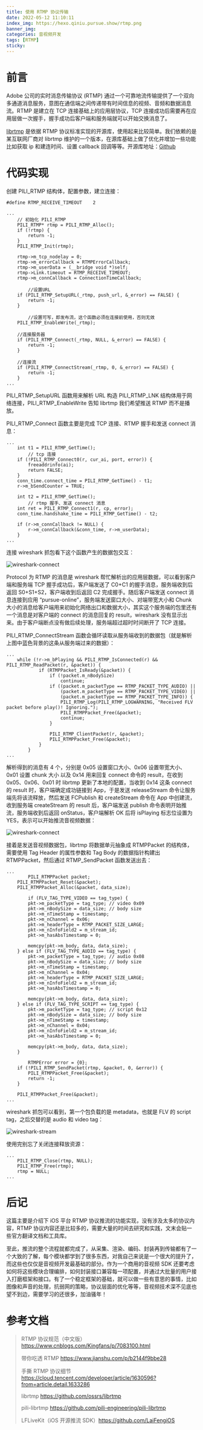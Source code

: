 ```yaml
---
title: 使用 RTMP 协议传输
date: 2022-05-12 11:10:11
index_img: https://hexo.qiniu.pursue.show/rtmp.png
banner_img:
categories: 音视频开发
tags: [RTMP]
sticky:
---
```


# 前言

Adobe 公司的实时消息传输协议 (RTMP) 通过一个可靠地流传输提供了一个双向多通道消息服务，意图在通信端之间传递带有时间信息的视频、音频和数据消息流。RTMP 是建立在 TCP 连接基础上的应用层协议，TCP 连接成功后需要再在应用层做一次握手，握手成功后客户端和服务端就可以开始交换消息了。

[librtmp](https://github.com/ossrs/librtmp) 是依据 RTMP 协议标准实现的开源库，使用起来比较简单。我们依赖的是某互联网厂商对 librtmp 维护的一个版本，在源库基础上做了优化并增加一些功能比如获取 ip 和建连时间、设置 callback 回调等等。开源库地址：[Github](https://github.com/pili-engineering/pili-librtmp)

# 代码实现

创建 PILI_RTMP 结构体，配置参数，建立连接：

```objc
#define RTMP_RECEIVE_TIMEOUT    2

...
  	// 初始化 PILI_RTMP
  	PILI_RTMP* rtmp = PILI_RTMP_Alloc();
    if (!rtmp) {
        return -1;
    }
    PILI_RTMP_Init(rtmp);
    
    rtmp->m_tcp_nodelay = 0;
    rtmp->m_errorCallback = RTMPErrorCallback;
    rtmp->m_userData = (__bridge void *)self;
    rtmp->Link.timeout = RTMP_RECEIVE_TIMEOUT;
    rtmp->m_connCallback = ConnectionTimeCallback;

		//设置URL
    if (PILI_RTMP_SetupURL(_rtmp, push_url, &_error) == FALSE) {
        return -1;
    }

		//设置可写，即发布流，这个函数必须在连接前使用，否则无效
    PILI_RTMP_EnableWrite(_rtmp);

    //连接服务器
    if (PILI_RTMP_Connect(_rtmp, NULL, &_error) == FALSE) {
        return -1;
    }

    //连接流
    if (PILI_RTMP_ConnectStream(_rtmp, 0, &_error) == FALSE) {
        return -1;
    }
...
```

PILI_RTMP_SetupURL 函数用来解析 URL 构造 PILI_RTMP_LNK 结构体用于网络连接，PILI_RTMP_EnableWrite 告知 librtmp 我们希望推送 RTMP 而不是播放。

PILI_RTMP_Connect 函数主要是完成 TCP 连接、RTMP 握手和发送 connect 消息：

```objc
...
  	int t1 = PILI_RTMP_GetTime();
		// tcp 连接
    if (!PILI_RTMP_Connect0(r, cur_ai, port, error)) {
        freeaddrinfo(ai);
        return FALSE;
    }
    conn_time.connect_time = PILI_RTMP_GetTime() - t1;
    r->m_bSendCounter = TRUE;

    int t2 = PILI_RTMP_GetTime();
		// rtmp 握手、发送 connect 消息
    int ret = PILI_RTMP_Connect1(r, cp, error);
    conn_time.handshake_time = PILI_RTMP_GetTime() - t2;

    if (r->m_connCallback != NULL) {
        r->m_connCallback(&conn_time, r->m_userData);
    }
...
```

连接 wireshark 抓包看下这个函数产生的数据包交互：

![wireshark-connect](https://hexo.qiniu.pursue.show/wireshark-rtmp.png)

Protocol 为 RTMP 的消息是 wireshark 帮忙解析出的应用层数据，可以看到客户端和服务端 TCP 握手成功后，客户端发送了 C0+C1 的握手消息，服务端收到后返回 S0+S1+S2，客户端收到后返回 C2 完成握手。随后客户端发送 connect 消息连接到应用 “pursue-online”，服务端发送窗口大小、对端带宽大小和 Chunk 大小的消息给客户端用来初始化网络出口和数据大小，其实这个服务端的包里还有一个消息是对客户端的 connect 的消息回复的 result，wireshark 没有显示出来。由于客户端断点没有做后续处理，服务端超过超时时间断开了 TCP 连接。

PILI_RTMP_ConnectStream 函数会循环读取从服务端收到的数据包（就是解析上图中蓝色背景的这条从服务端过来的数据）：

```objc
...
    while (!r->m_bPlaying && PILI_RTMP_IsConnected(r) && PILI_RTMP_ReadPacket(r, &packet)) {
            if (RTMPPacket_IsReady(&packet)) {
                if (!packet.m_nBodySize)
                    continue;
                if ((packet.m_packetType == RTMP_PACKET_TYPE_AUDIO) ||
                    (packet.m_packetType == RTMP_PACKET_TYPE_VIDEO) ||
                    (packet.m_packetType == RTMP_PACKET_TYPE_INFO)) {
                    PILI_RTMP_Log(PILI_RTMP_LOGWARNING, "Received FLV packet before play()! Ignoring.");
                    PILI_RTMPPacket_Free(&packet);
                    continue;
                }

                PILI_RTMP_ClientPacket(r, &packet);
                PILI_RTMPPacket_Free(&packet);
            }
        }
...
```

解析得到的消息有 4 个，分别是 0x05 设置窗口大小、0x06 设置带宽大小、0x01 设置 chunk 大小 以及 0x14 用来回复 connect 命令的 result，在收到 0x05、0x06、0x01 时 librtmp 更新了本地的配置，当收到 0x14 这条 connect 的 result 时，客户端确定成功链接到 App，于是发送 releaseStream 命令让服务端先将该流释放，然后发送 FCPublish 和 createStream 命令在 App 中创建流，收到服务端 createStream 的 result 后，客户端发送 publish 命令表明开始推流，服务端收到后返回 onStatus，客户端解析 OK 后将 isPlaying 标志位设置为 YES，表示可以开始推流音视频数据：

![wireshark-connect](https://hexo.qiniu.pursue.show/wireshark-connect.png)

接着是发送音视频数据包，librtmp 将数据单元抽象成 RTMPPacket 的结构体，需要使用 Tag Header 的属性参数和 Tag Body 的数据指针构建出 RTMPPacket，然后通过 RTMP_SendPacket 函数发送出去：

```objc
...
		PILI_RTMPPacket packet;
    PILI_RTMPPacket_Reset(&packet);
    PILI_RTMPPacket_Alloc(&packet, data_size);

		if (FLV_TAG_TYPE_VIDEO == tag_type) {
        pkt->m_packetType = tag_type; // video 0x09
        pkt->m_nBodySize = data_size; // body size
        pkt->m_nTimeStamp = timestamp;
        pkt->m_nChannel = 0x06;
        pkt->m_headerType = RTMP_PACKET_SIZE_LARGE;
        pkt->m_nInfoField2 = m_stream_id;
        pkt->m_hasAbsTimestamp = 0;
        
        memcpy(pkt->m_body, data, data_size);
    } else if (FLV_TAG_TYPE_AUDIO == tag_type) {
        pkt->m_packetType = tag_type; // audio 0x08
        pkt->m_nBodySize = data_size; // body size
        pkt->m_nTimeStamp = timestamp;
        pkt->m_nChannel = 0x04;
        pkt->m_headerType = RTMP_PACKET_SIZE_LARGE;
        pkt->m_nInfoField2 = m_stream_id;
        pkt->m_hasAbsTimestamp = 0;
        
        memcpy(pkt->m_body, data, data_size);
    } else if (FLV_TAG_TYPE_SCRIPT == tag_type) {
        pkt->m_packetType = tag_type; // script 0x12
        pkt->m_nBodySize = data_size; // body size
        pkt->m_nTimeStamp = timestamp;
        pkt->m_nChannel = 0x04;
        pkt->m_nInfoField2 = m_stream_id;
        pkt->m_hasAbsTimestamp = 0;
        
        memcpy(pkt->m_body, data, data_size);
    }

		RTMPError error = {0};
    if (!PILI_RTMP_SendPacket(rtmp, &packet, 0, &error)) {
        PILI_RTMPPacket_Free(&packet);
        return -1;
    }
    
    PILI_RTMPPacket_Free(&packet);		
...
```

wireshark 抓包可以看到，第一个包负载的是 metadata，也就是 FLV 的 script tag，之后交替的是 audio 和 video tag：

![wireshark-stream](https://hexo.qiniu.pursue.show/wireshark-stream.png)

使用完别忘了关闭连接释放资源：

```objc
...
  	PILI_RTMP_Close(rtmp, NULL);
    PILI_RTMP_Free(rtmp);
    rtmp = NULL;
...
```

# 后记

这篇主要是介绍下 iOS 平台 RTMP 协议推流的功能实现，没有涉及太多的协议内容，RTMP 协议内容还是比较多的，需要大量的时间去研究和实践，文末会贴一些官方翻译文档和工具库。

至此，推流的整个流程就都完成了，从采集、渲染、编码、封装再到传输都有了一个大致的了解，每个模块都学到了很多东西，对我自己来说是一个很大的提升了，而这些也仅仅是音视频开发最基础的部分。作为一个商用的音视频 SDK 还要考虑如何将这些模块合理编排，如何封装接口兼容每一项配置，并通过大批量的用户接入打磨框架和接口。有了一个稳定框架的基础，就可以做一些有意思的事情，比如图像和声音的处理，抗弱网的策略，协议层面的优化等等，音视频技术深不见底也望不到边，需要学习的还很多，加油骚年！

# 参考文档

>RTMP 协议规范（中文版） https://www.cnblogs.com/Kingfans/p/7083100.html
>
>带你吃透 RTMP https://www.jianshu.com/p/b2144f9bbe28
>
>手撕 RTMP 协议细节 https://cloud.tencent.com/developer/article/1630596?from=article.detail.1633286
>
>librtmp https://github.com/ossrs/librtmp
>
>pili-librtmp https://github.com/pili-engineering/pili-librtmp
>
>LFLiveKit（iOS 开源推流 SDK）https://github.com/LaiFengiOS

